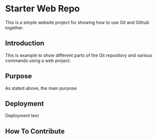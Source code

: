 # Starter Web Repo

This is  a simple website project for showing how to use Git and Github together.

## Introduction

This is example to show different parts of the Git repository and various commands using a web project.

## Purpose

As stated above, the main purpose

## Deployment

Deployment text

## How To Contribute
